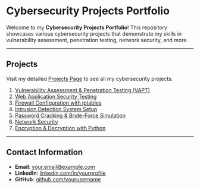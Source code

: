 # Cybersecurity Projects Portfolio

Welcome to my **Cybersecurity Projects Portfolio**! This repository showcases various cybersecurity projects that demonstrate my skills in vulnerability assessment, penetration testing, network security, and more.

---

## Projects

Visit my detailed [Projects Page](https://kaycxsn1.github.io/KayCxSn1/docs/projects.html) to see all my cybersecurity projects:

1. [Vulnerability Assessment & Penetration Testing (VAPT)](https://yourusername.github.io/cybersecurity-portfolio/vapt.html)
2. [Web Application Security Testing](https://yourusername.github.io/cybersecurity-portfolio/web-security.html)
3. [Firewall Configuration with iptables](https://yourusername.github.io/cybersecurity-portfolio/firewall.html)
4. [Intrusion Detection System Setup](https://yourusername.github.io/cybersecurity-portfolio/ids.html)
5. [Password Cracking & Brute-Force Simulation](https://yourusername.github.io/cybersecurity-portfolio/password-cracking.html)
6. [Network Security](https://kaycxsn1.github.io/KayCxSn1/docs/NetworkSecurityLab)
7. [Encryption & Decryption with Python](https://yourusername.github.io/cybersecurity-portfolio/encryption.html)

---

## Contact Information

- **Email**: [your.email@example.com](mailto:your.email@example.com)
- **LinkedIn**: [linkedin.com/in/yourprofile](https://linkedin.com/in/yourprofile)
- **GitHub**: [github.com/yourusername](https://github.com/yourusername)




